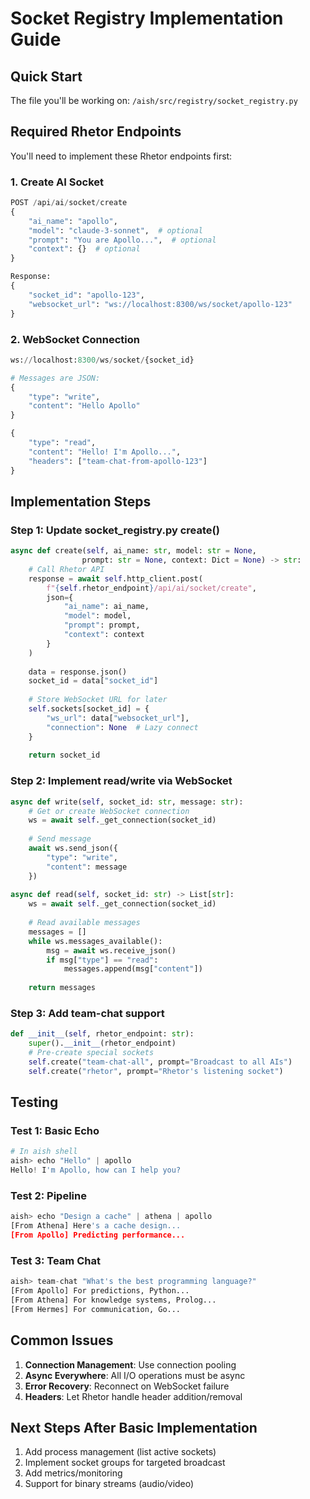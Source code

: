 # Socket Registry Implementation Guide

## Quick Start

The file you'll be working on: `/aish/src/registry/socket_registry.py`

## Required Rhetor Endpoints

You'll need to implement these Rhetor endpoints first:

### 1. Create AI Socket
```python
POST /api/ai/socket/create
{
    "ai_name": "apollo",
    "model": "claude-3-sonnet",  # optional
    "prompt": "You are Apollo...",  # optional
    "context": {}  # optional
}

Response:
{
    "socket_id": "apollo-123",
    "websocket_url": "ws://localhost:8300/ws/socket/apollo-123"
}
```

### 2. WebSocket Connection
```python
ws://localhost:8300/ws/socket/{socket_id}

# Messages are JSON:
{
    "type": "write",
    "content": "Hello Apollo"
}

{
    "type": "read",
    "content": "Hello! I'm Apollo...",
    "headers": ["team-chat-from-apollo-123"]
}
```

## Implementation Steps

### Step 1: Update socket_registry.py create()
```python
async def create(self, ai_name: str, model: str = None, 
                prompt: str = None, context: Dict = None) -> str:
    # Call Rhetor API
    response = await self.http_client.post(
        f"{self.rhetor_endpoint}/api/ai/socket/create",
        json={
            "ai_name": ai_name,
            "model": model,
            "prompt": prompt,
            "context": context
        }
    )
    
    data = response.json()
    socket_id = data["socket_id"]
    
    # Store WebSocket URL for later
    self.sockets[socket_id] = {
        "ws_url": data["websocket_url"],
        "connection": None  # Lazy connect
    }
    
    return socket_id
```

### Step 2: Implement read/write via WebSocket
```python
async def write(self, socket_id: str, message: str):
    # Get or create WebSocket connection
    ws = await self._get_connection(socket_id)
    
    # Send message
    await ws.send_json({
        "type": "write",
        "content": message
    })
    
async def read(self, socket_id: str) -> List[str]:
    ws = await self._get_connection(socket_id)
    
    # Read available messages
    messages = []
    while ws.messages_available():
        msg = await ws.receive_json()
        if msg["type"] == "read":
            messages.append(msg["content"])
    
    return messages
```

### Step 3: Add team-chat support
```python
def __init__(self, rhetor_endpoint: str):
    super().__init__(rhetor_endpoint)
    # Pre-create special sockets
    self.create("team-chat-all", prompt="Broadcast to all AIs")
    self.create("rhetor", prompt="Rhetor's listening socket")
```

## Testing

### Test 1: Basic Echo
```python
# In aish shell
aish> echo "Hello" | apollo
Hello! I'm Apollo, how can I help you?
```

### Test 2: Pipeline
```python
aish> echo "Design a cache" | athena | apollo
[From Athena] Here's a cache design...
[From Apollo] Predicting performance...
```

### Test 3: Team Chat
```python
aish> team-chat "What's the best programming language?"
[From Apollo] For predictions, Python...
[From Athena] For knowledge systems, Prolog...
[From Hermes] For communication, Go...
```

## Common Issues

1. **Connection Management**: Use connection pooling
2. **Async Everywhere**: All I/O operations must be async
3. **Error Recovery**: Reconnect on WebSocket failure
4. **Headers**: Let Rhetor handle header addition/removal

## Next Steps After Basic Implementation

1. Add process management (list active sockets)
2. Implement socket groups for targeted broadcast
3. Add metrics/monitoring
4. Support for binary streams (audio/video)